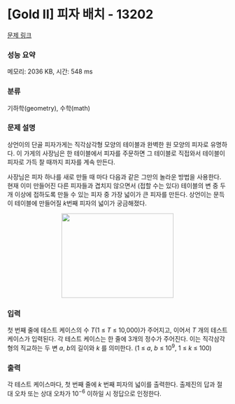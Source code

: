 # [Gold II] 피자 배치 - 13202 

[문제 링크](https://www.acmicpc.net/problem/13202) 

### 성능 요약

메모리: 2036 KB, 시간: 548 ms

### 분류

기하학(geometry), 수학(math)

### 문제 설명

<p>상언이의 단골 피자가게는 직각삼각형 모양의 테이블과 완벽한 원 모양의 피자로 유명하다. 이 가게의 사장님은 한 테이블에서 피자를 주문하면 그 테이블로 직접와서 테이블이 피자로 가득 찰 때까지 피자를 계속 만든다.</p>

<p>사장님은 피자 하나를 새로 만들 때 마다 다음과 같은 그만의 놀라운 방법을 사용한다. 현재 이미 만들어진 다른 피자들과 겹치지 않으면서 (접할 수는 있다) 테이블의 변 중 두개 이상에 접하도록 만들 수 있는 피자 중 가장 넓이가 큰 피자를 만든다. 상언이는 문득 이 테이블에 만들어질 <em>k</em>번째 피자의 넓이가 궁금해졌다.</p>

<p style="text-align: center;"><img alt="" src="https://onlinejudgeimages.s3-ap-northeast-1.amazonaws.com/problem/13202/pizza.png" style="height:193px; width:256px"></p>

### 입력 

 <p>첫 번째 줄에 테스트 케이스의 수 <em>T</em>(1 ≤ <em>T</em> ≤ 10,000)가 주어지고, 이어서 <em>T</em> 개의 테스트 케이스가 입력된다. 각 테스트 케이스는 한 줄에 3개의 정수가 주어진다. 이는 직각삼각형의 직교하는 두 변 <em>a</em>, <em>b</em>의 길이와 <em>k</em> 를 의미한다. (1 ≤ <em>a</em>, <em>b</em> ≤ 10<sup>9</sup>, 1 ≤ <em>k</em> ≤ 100)</p>

### 출력 

 <p>각 테스트 케이스마다, 첫 번째 줄에 <em>k</em> 번째 피자의 넓이를 출력한다. 출제진의 답과 절대 오차 또는 상대 오차가 10<sup>−6</sup> 이하일 시 정답으로 인정한다.</p>


